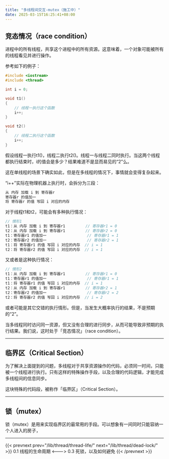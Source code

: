 ```yaml
---
title: "多线程间交互-mutex（施工中）"
date: 2025-03-15T16:25:41+08:00
---
```


## 竞态情况（race condition）

进程中的所有线程，共享这个进程中的所有资源。这意味着，一个对象可能被所有的线程看见并进行操作。

参考如下的例子：

```C++
#include <iostream>
#include <thread>

int i = 0;

void t1()
{
    // 线程一执行这个函数
    i++;
}

void t2()
{
    // 线程二执行这个函数
    i++;
}
```

假设线程一执行t1()，线程二执行t2()。线程一与线程二同时执行。当这两个线程都执行结束时，i的值会是多少？结果难道不是显而易见的“2”么。

这在单线程的场景下确实如此，但是在多线程的情况下，事情就会变得复杂起来。

“i++”实际在物理机器上执行时，会拆分为三段：

```C++
从 内存 加载 i 到 寄存器r
寄存器r 的值加一
将 寄存器r 的值 写回 i 对应的内存
```

对于线程t1和t2，可能会有多种执行情况：

```C++
// 情形1
t1：从 内存 加载 i 到 寄存器r1         // 寄存器r1 = 0
t2：从 内存 加载 i 到 寄存器r1         // 寄存器r2 = 0
t1：寄存器r1 的值加一                  // 寄存器r1 = 1
t2：寄存器r2 的值加一                  // 寄存器r2 = 1
t1：将 寄存器r1 的值 写回 i 对应的内存  // i = 1
t2：将 寄存器r2 的值 写回 i 对应的内存  // i = 1
```

又或者是这种执行情况：

```C++
// 情形2
t1：从 内存 加载 i 到 寄存器r1         // 寄存器r1 = 0
t1：寄存器r1 的值加一                  // 寄存器r1 = 1
t1：将 寄存器r1 的值 写回 i 对应的内存  // i = 1
t2：从 内存 加载 i 到 寄存器r1         // 寄存器r2 = 1
t2：寄存器r2 的值加一                  // 寄存器r2 = 2
t2：将 寄存器r2 的值 写回 i 对应的内存  // i = 2
```

或者可能是其它交错的执行情形。但是，当发生大概率执行的结果，不是预期的“2”。

当多线程同时访问同一资源，但又没有合理的进行同步，从而可能导致非预期的执行结果。我们说，这时处于「竞态情况」（race condition）。

***
## 临界区（Critical Section）

为了解决上面提到的问题，多线程对于共享资源操作的代码，必须同一时间，只能被一个线程进行执行。只有这样的特殊操作手段，以及合理的代码逻辑，才能完成多线程间的信息同步。

这块特殊的代码段，被称作「临界区」（Critical Section）。

***
## 锁（mutex）

锁（mutex）是用来实现临界区的最常用的手段。可以想象有一间同时只能容纳一个人进入的房子，

***

{{< prevnext prev="/lib/thread/thread-life/" next="/lib/thread/dead-lock/" >}}
0.1 线程的生命周期
<--->
0.3 死锁，以及如何避免
{{< /prevnext >}}
